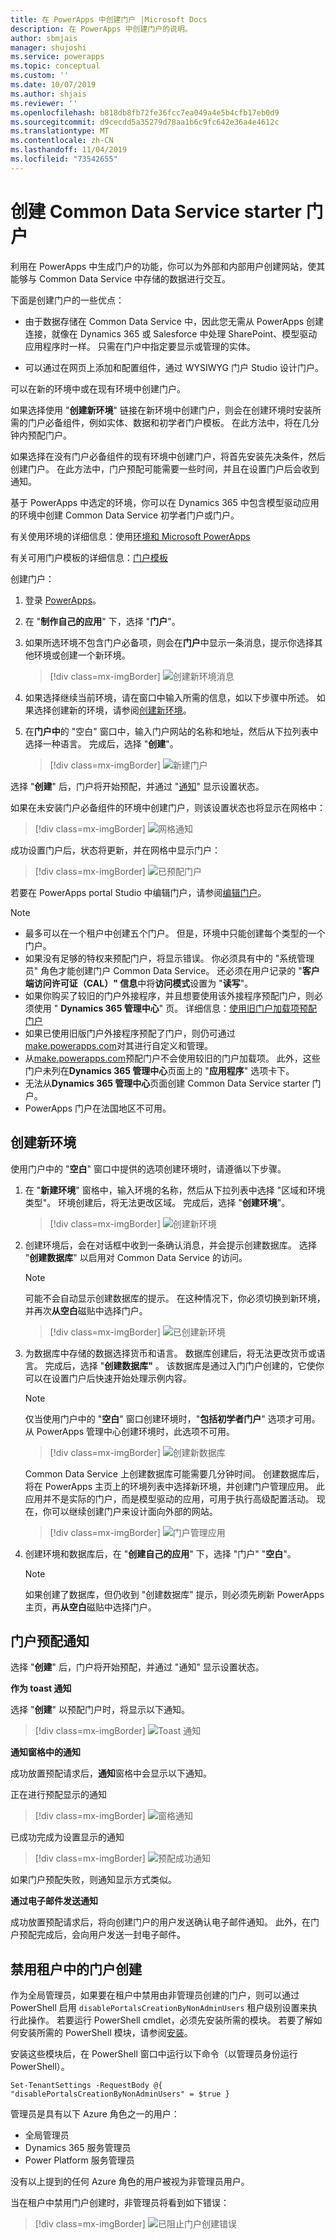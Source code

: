 ```yaml
---
title: 在 PowerApps 中创建门户 |Microsoft Docs
description: 在 PowerApps 中创建门户的说明。
author: sbmjais
manager: shujoshi
ms.service: powerapps
ms.topic: conceptual
ms.custom: ''
ms.date: 10/07/2019
ms.author: shjais
ms.reviewer: ''
ms.openlocfilehash: b818db8fb72fe36fcc7ea049a4e5b4cfb17eb0d9
ms.sourcegitcommit: d9cecdd5a35279d78aa1b6c9fc642e36a4e4612c
ms.translationtype: MT
ms.contentlocale: zh-CN
ms.lasthandoff: 11/04/2019
ms.locfileid: "73542655"
---
```

# <a name="create-a-common-data-service-starter-portal"></a>创建 Common Data Service starter 门户

利用在 PowerApps 中生成门户的功能，你可以为外部和内部用户创建网站，使其能够与 Common Data Service 中存储的数据进行交互。

下面是创建门户的一些优点：

- 由于数据存储在 Common Data Service 中，因此您无需从 PowerApps 创建连接，就像在 Dynamics 365 或 Salesforce 中处理 SharePoint、模型驱动应用程序时一样。 只需在门户中指定要显示或管理的实体。

- 可以通过在网页上添加和配置组件，通过 WYSIWYG 门户 Studio 设计门户。

可以在新的环境中或在现有环境中创建门户。

如果选择使用 "**创建新环境**" 链接在新环境中创建门户，则会在创建环境时安装所需的门户必备组件，例如实体、数据和初学者门户模板。 在此方法中，将在几分钟内预配门户。

如果选择在没有门户必备组件的现有环境中创建门户，将首先安装先决条件，然后创建门户。 在此方法中，门户预配可能需要一些时间，并且在设置门户后会收到通知。

基于 PowerApps 中选定的环境，你可以在 Dynamics 365 中包含模型驱动应用的环境中创建 Common Data Service 初学者门户或门户。

有关使用环境的详细信息：使用[环境和 Microsoft PowerApps](https://docs.microsoft.com/powerapps/maker/canvas-apps/working-with-environments)

有关可用门户模板的详细信息：[门户模板](portal-templates.md)

创建门户：

1.  登录 [PowerApps](https://make.powerapps.com)。  

2.  在 "**制作自己的应用**" 下，选择 "**门户**"。

3.  如果所选环境不包含门户必备项，则会在**门户**中显示一条消息，提示你选择其他环境或创建一个新环境。

    > [!div class=mx-imgBorder]
    > ![创建新环境消息](media/create-portal-message.png "创建新环境消息")

4.  如果选择继续当前环境，请在窗口中输入所需的信息，如以下步骤中所述。 如果选择创建新的环境，请参阅[创建新环境](#create-new-environment)。

5.  在**门户中**的 "空白" 窗口中，输入门户网站的名称和地址，然后从下拉列表中选择一种语言。 完成后，选择 "**创建**"。

    > [!div class=mx-imgBorder]
    > ![新建门户](media/create-new-portal.png "新建门户")  

选择 "**创建**" 后，门户将开始预配，并通过 "[通知](#portal-provisioning-notifications)" 显示设置状态。

如果在未安装门户必备组件的环境中创建门户，则该设置状态也将显示在网格中：

> [!div class=mx-imgBorder]
> ![网格通知](media/provision-progress-notif.png "网格通知")

成功设置门户后，状态将更新，并在网格中显示门户：

> [!div class=mx-imgBorder]
> ![已预配门户](media/recent-apps.png "已预配门户")

若要在 PowerApps portal Studio 中编辑门户，请参阅[编辑门户](manage-existing-portals.md#edit)。

> [!NOTE]
> - 最多可以在一个租户中创建五个门户。 但是，环境中只能创建每个类型的一个门户。
> - 如果没有足够的特权来预配门户，将显示错误。 你必须具有中的 "系统管理员" 角色才能创建门户 Common Data Service。 还必须在用户记录的 "**客户端访问许可证（CAL）" 信息**中将**访问模式**设置为 "**读写**"。
> - 如果你购买了较旧的门户外接程序，并且想要使用该外接程序预配门户，则必须使用 " **Dynamics 365 管理中心**" 页。 详细信息：[使用旧门户加载项预配门户](provision-portal-add-on.md)
> - 如果已使用旧版门户外接程序预配了门户，则仍可通过[make.powerapps.com](https://make.powerapps.com)对其进行自定义和管理。
> - 从[make.powerapps.com](https://make.powerapps.com)预配门户不会使用较旧的门户加载项。 此外，这些门户未列在**Dynamics 365 管理中心**页面上的 "**应用程序**" 选项卡下。
> - 无法从**Dynamics 365 管理中心**页面创建 Common Data Service starter 门户。
> - PowerApps 门户在法国地区不可用。

## <a name="create-new-environment"></a>创建新环境

使用门户中的 "**空白**" 窗口中提供的选项创建环境时，请遵循以下步骤。

1.  在 "**新建环境**" 窗格中，输入环境的名称，然后从下拉列表中选择 "区域和环境类型"。 环境创建后，将无法更改区域。 完成后，选择 "**创建环境**"。

    > [!div class=mx-imgBorder]
    > ![创建新环境](media/create-new-environment.png "创建新环境")  

2.  创建环境后，会在对话框中收到一条确认消息，并会提示创建数据库。 选择 "**创建数据库**" 以启用对 Common Data Service 的访问。

    > [!NOTE]
    > 可能不会自动显示创建数据库的提示。 在这种情况下，你必须切换到新环境，并再次**从空白**磁贴中选择门户。

    > [!div class=mx-imgBorder]
    > ![已创建新环境](media/new-environment-created.png "已创建新环境")  

3.  为数据库中存储的数据选择货币和语言。 数据库创建后，将无法更改货币或语言。 完成后，选择 "**创建数据库"** 。 该数据库是通过入门门户创建的，它使你可以在设置门户后快速开始处理示例内容。

    > [!NOTE]
    > 仅当使用门户中的 "**空白**" 窗口创建环境时，"**包括初学者门户**" 选项才可用。 从 PowerApps 管理中心创建环境时，此选项不可用。

    > [!div class=mx-imgBorder]
    > ![创建新数据库](media/create-new-database.png "创建新数据库") 

    Common Data Service 上创建数据库可能需要几分钟时间。 创建数据库后，将在 PowerApps 主页上的环境列表中选择新环境，并创建门户管理应用。 此应用并不是实际的门户，而是模型驱动的应用，可用于执行高级配置活动。 现在，你可以继续创建门户来设计面向外部的网站。

    > [!div class=mx-imgBorder]
    > ![门户管理应用](media/portal-mgmt-app.png "门户管理应用")

4. 创建环境和数据库后，在 "**创建自己的应用**" 下，选择 "门户" "**空白**"。 

    > [!NOTE]
    > 如果创建了数据库，但仍收到 "创建数据库" 提示，则必须先刷新 PowerApps 主页，再**从空白**磁贴中选择门户。


## <a name="portal-provisioning-notifications"></a>门户预配通知

选择 "**创建**" 后，门户将开始预配，并通过 "通知" 显示设置状态。

**作为 toast 通知**

选择 "**创建**" 以预配门户时，将显示以下通知。

> [!div class=mx-imgBorder]
> ![Toast 通知](media/toast-notif.png "Toast 通知") 

**通知窗格中的通知**

成功放置预配请求后，**通知**窗格中会显示以下通知。

正在进行预配显示的通知

> [!div class=mx-imgBorder]
> ![窗格通知](media/pane-notif.png "窗格通知") 

已成功完成为设置显示的通知

> [!div class=mx-imgBorder]
> ![预配成功通知](media/provision-complete-notif.png "预配成功通知") 

如果门户预配失败，则通知显示方式类似。
  
**通过电子邮件发送通知**

成功放置预配请求后，将向创建门户的用户发送确认电子邮件通知。 此外，在门户预配完成后，会向用户发送一封电子邮件。

## <a name="disable-portal-creation-in-a-tenant"></a>禁用租户中的门户创建

作为全局管理员，如果要在租户中禁用由非管理员创建的门户，则可以通过 PowerShell 启用 `disablePortalsCreationByNonAdminUsers` 租户级别设置来执行此操作。 若要运行 PowerShell cmdlet，必须先安装所需的模块。 若要了解如何安装所需的 PowerShell 模块，请参阅[安装](https://docs.microsoft.com/power-platform/admin/powerapps-powershell#installation)。

安装这些模块后，在 PowerShell 窗口中运行以下命令（以管理员身份运行 PowerShell）。

```
Set-TenantSettings -RequestBody @{ "disablePortalsCreationByNonAdminUsers" = $true }
```

管理员是具有以下 Azure 角色之一的用户：

- 全局管理员
- Dynamics 365 服务管理员
- Power Platform 服务管理员

没有以上提到的任何 Azure 角色的用户被视为非管理员用户。

当在租户中禁用门户创建时，非管理员将看到如下错误：

> [!div class=mx-imgBorder]
> ![已阻止门户创建错误](media/portal-create-blocked-error.png "已阻止门户创建错误")
